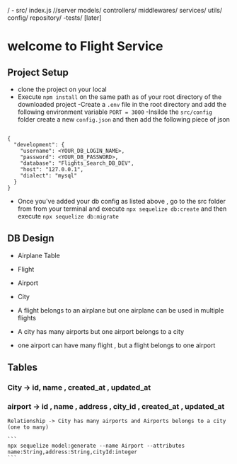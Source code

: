 /
    - src/
        index.js //server
        models/
        controllers/
        middlewares/
        services/
        utils/
        config/
        repository/
    -tests/ [later]

# welcome to Flight Service

## Project Setup
 - clone the project on your local
 - Execute `npm install` on the same path as of your root directory of the downloaded project
 -Create a `.env` file in the root directory and add the following environment variable 
    `PORT = 3000`
-Insilde the `src/config` folder create a new `config.json` and then add the following piece of json

```

{
  "development": {
    "username": <YOUR_DB_LOGIN_NAME>,
    "password": <YOUR_DB_PASSWORD>,
    "database": "Flights_Search_DB_DEV",
    "host": "127.0.0.1",
    "dialect": "mysql"
  }
}

```

- Once you've added your db config as listed above , go to the src folder from from your terminal and execute `npx sequelize db:create`
and then execute 
`npx sequelize db:migrate`


## DB Design
  - Airplane Table
  - Flight
  - Airport
  - City

  - A flight belongs to an airplane but one airplane can be used in multiple flights
  - A city has many airports but one airport belongs to a city
  - one airport can have many flight , but a flight belongs to one airport



  ## Tables 

  ### City -> id, name , created_at , updated_at
  ### airport -> id , name , address , city_id , created_at , updated_at
    Relationship -> City has many airports and Airports belongs to a city (one to many)

    ```
    npx sequelize model:generate --name Airport --attributes  name:String,address:String,cityId:integer
    ```